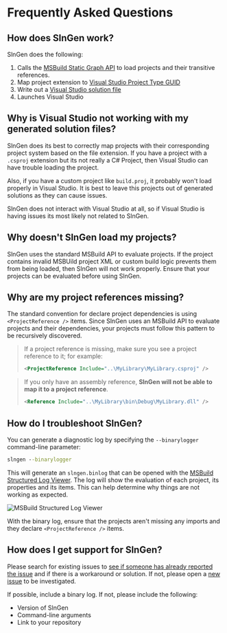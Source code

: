 # Frequently Asked Questions

## How does SlnGen work?
SlnGen does the following:
1. Calls the [MSBuild Static Graph API](https://github.com/Microsoft/msbuild/blob/master/documentation/specs/static-graph.md) to load projects and their transitive references.
2. Map project extension to [Visual Studio Project Type GUID](https://www.codeproject.com/reference/720512/list-of-visual-studio-project-type-guids)
3. Write out a [Visual Studio solution file](https://docs.microsoft.com/en-us/visualstudio/extensibility/internals/solution-dot-sln-file)
4. Launches Visual Studio

## Why is Visual Studio not working with my generated solution files?
SlnGen does its best to correctly map projects with their corresponding project system based on the file extension.  If you have a project with a `.csproj` extension but its not really a C# Project, then Visual Studio can have trouble loading the project.

Also, if you have a custom project like `build.proj`, it probably won't load properly in Visual Studio.  It is best to leave this projects out of generated solutions as they can cause issues.

SlnGen does not interact with Visual Studio at all, so if Visual Studio is having issues its most likely not related to SlnGen.

## Why doesn't SlnGen load my projects?
SlnGen uses the standard MSBuild API to evaluate projects.  If the project contains invalid MSBUild project XML or custom build logic prevents them from being loaded, then SlnGen will not work properly.  Ensure that your projects can be evaluated before using SlnGen.

## Why are my project references missing?
The standard convention for declare project dependencies is using `<ProjectReference />` items.  Since SlnGen uses an MSBuild API to evaluate projects and their dependencies, your projects must follow this pattern to be recursively discovered.

> If a project reference is missing, make sure you see a project reference to it; for example:
> 
> ```xml
> <ProjectReference Include="..\MyLibrary\MyLibrary.csproj" />
> ```


> If you only have an assembly reference, **SlnGen will not be able to map it to a project reference**.
>```xml
> <Reference Include="..\MyLibrary\bin\Debug\MyLibrary.dll" />
> ```

## How do I troubleshoot SlnGen?
You can generate a diagnostic log by specifying the `--binarylogger` command-line parameter:

```cmd
slngen --binarylogger
```

This will generate an `slngen.binlog` that can be opened with the [MSBuild Structured Log Viewer](https://msbuildlog.com).  The log will show the evaluation of each project, its properties and its items.  This can help determine why things are not working as expected.

![[MSBuild Structured Log Viewer](https://msbuildlog.com)](https://msbuildlog.com/Screenshot1.png)

With the binary log, ensure that the projects aren't missing any imports and they declare `<ProjectReference />` items.

## How does I get support for SlnGen?
Please search for existing issues to [see if someone has already reported the issue](https://github.com/microsoft/slngen/issues) and if there is a workaround or solution.  If not, please open a [new issue](https://github.com/microsoft/slngen/issues/new) to be investigated.

If possible, include a binary log.  If not, please include the following:
* Version of SlnGen
* Command-line arguments
* Link to your repository